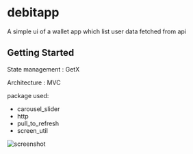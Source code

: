 # debitapp

A simple ui of a wallet app which list user data fetched from api

## Getting Started



State management : GetX

Architecture : MVC

package used:
- carousel_slider
- http
- pull_to_refresh
- screen_util

![screenshot](https://drive.google.com/uc?export=view&id=1mY_FlSJNZCLibUwrIIvXypjrjcdiGqTq=250x250"Screenshot")
